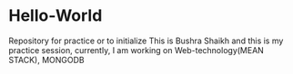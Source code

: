 # Hello-World
Repository for practice or to initialize
This is Bushra Shaikh and this is my practice session,
currently, I am working on Web-technology(MEAN STACK), MONGODB

